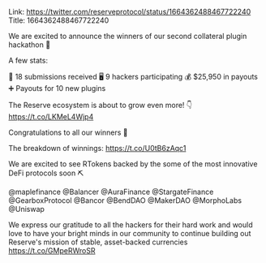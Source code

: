 Link:  https://twitter.com/reserveprotocol/status/1664362488467722240
Title: 1664362488467722240

We are excited to announce the winners of our second collateral plugin hackathon 🎉

A few stats:

🧮 18 submissions received
🖥️ 9 hackers participating
💰 $25,950 in payouts
➕ Payouts for 10 new plugins

The Reserve ecosystem is about to grow even more! 👇 https://t.co/LKMeL4Wjp4

Congratulations to all our winners 👏

The breakdown of winnings: https://t.co/U0tB6zAqc1

We are excited to see RTokens backed by the some of the most innovative DeFi protocols soon ⛏️

@maplefinance @Balancer @AuraFinance @StargateFinance @GearboxProtocol @Bancor @BendDAO @MakerDAO @MorphoLabs @Uniswap

We express our gratitude to all the hackers for their hard work and would love to have your bright minds in our community to continue building out Reserve's mission of stable, asset-backed currencies https://t.co/GMpeRWroSR